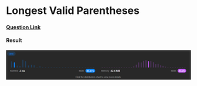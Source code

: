 # Longest Valid Parentheses

#### [Question Link](https://leetcode.com/problems/longest-valid-parentheses/)

#### Result
![result](Result.png)